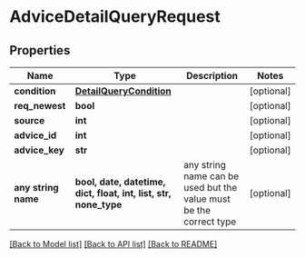 # AdviceDetailQueryRequest


## Properties
Name | Type | Description | Notes
------------ | ------------- | ------------- | -------------
**condition** | [**DetailQueryCondition**](DetailQueryCondition.md) |  | [optional] 
**req_newest** | **bool** |  | [optional] 
**source** | **int** |  | [optional] 
**advice_id** | **int** |  | [optional] 
**advice_key** | **str** |  | [optional] 
**any string name** | **bool, date, datetime, dict, float, int, list, str, none_type** | any string name can be used but the value must be the correct type | [optional]

[[Back to Model list]](../README.md#documentation-for-models) [[Back to API list]](../README.md#documentation-for-api-endpoints) [[Back to README]](../README.md)


